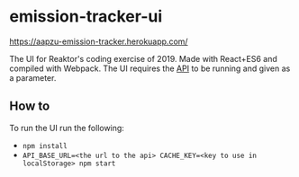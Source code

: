 # emission-tracker-ui

https://aapzu-emission-tracker.herokuapp.com/

The UI for Reaktor's coding exercise of 2019. Made with React+ES6 and compiled with Webpack. The UI requires the [API](https://github.com/aapzu/emission-tracker-api) to be running and given as a parameter.

## How to
To run the UI run the following:
 - `npm install`
 - `API_BASE_URL=<the url to the api> CACHE_KEY=<key to use in localStorage> npm start`
